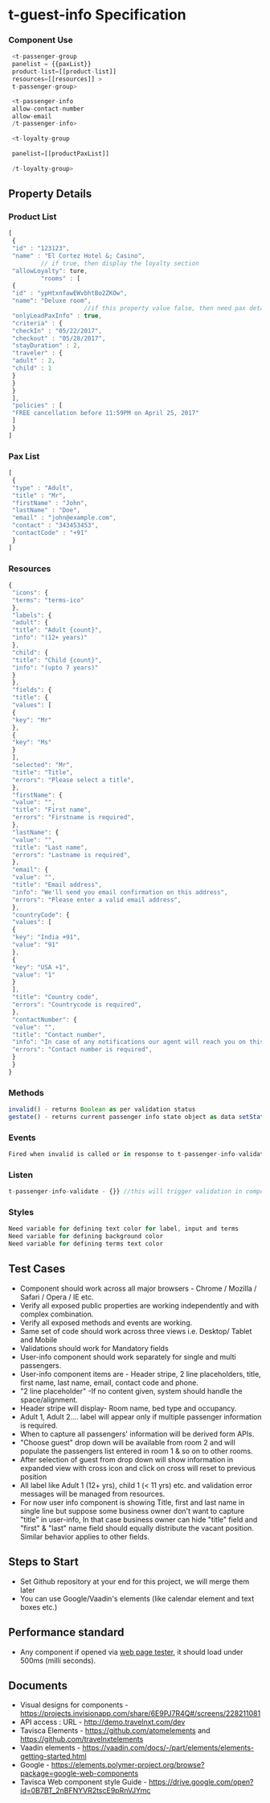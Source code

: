 # t-guest-info Specification

### Component Use
```javascript
 <t-passenger-group
 panelist = {{paxList}}
 product-list=[[product-list]]
 resources=[[resources]] >
 t-passenger-group>

 <t-passenger-info 
 allow-contact-number
 allow-email
 /t-passenger-info>
 
 <t-loyalty-group 
 
 panelist=[[productPaxList]]
 
 /t-loyalty-group>

```

## Property Details
### Product List
```javascript
[
 {
 "id" : "123123",
 "name" : "El Cortez Hotel &; Casino",
         // if true, then display the loyalty section
 "allowLoyalty": ture,
         "rooms" : [
 {
 "id" : "ypHtxnfawEWvbhtBo2ZKOw",
 "name": "Deluxe room",
                     //if this property value false, then need pax details for all passenger
 "onlyLeadPaxInfo" : true,
 "criteria" : {
 "checkIn" : "05/22/2017",
 "checkout" : "05/28/2017",
 "stayDuration" : 2,
 "traveler" : {
 "adult" : 2,
 "child" : 1
 }
 }
 }
 ],
 "policies" : [
 "FREE cancellation before 11:59PM on April 25, 2017"
 ]
 }
]
```
### Pax List
```javascript
[
 {
 "type" : "Adult",
 "title" : "Mr",
 "firstName" : "John",
 "lastName" : "Doe",
 "email" : "john@example.com",
 "contact" : "343453453",
 "contactCode" : "+91"
 }
]
```


### Resources
```javascript
{
 "icons": {
 "terms": "terms-ico"
 },
 "labels": {
 "adult": {
 "title": "Adult {count}",
 "info": "(12+ years)"
 },
 "child": {
 "title": "Child {count}",
 "info": "(upto 7 years)"
 }
 },
 "fields": {
 "title": {
 "values": [
 {
 "key": "Mr"
 },
 {
 "key": "Ms"
 }
 ],
 "selected": "Mr",
 "title": "Title",
 "errors": "Please select a title",
 },
 "firstName": {
 "value": "",
 "title": "First name",
 "errors": "Firstname is required",
 },
 "lastName": {
 "value": "",
 "title": "Last name",
 "errors": "Lastname is required",
 },
 "email": {
 "value": "",
 "title": "Email address",
 "info": "We'll send you email confirmation on this address",
 "errors": "Please enter a valid email address",
 },
 "countryCode": {
 "values": [
 {
 "key": "India +91",
 "value": "91"
 },
 {
 "key": "USA +1",
 "value": "1"
 }
 ],
 "title": "Country code",
 "errors": "Countrycode is required",
 },
 "contactNumber": {
 "value": "",
 "title": "Contact number",
 "info": "In case of any notifications our agent will reach you on this number",
 "errors": "Contact number is required",
 }
 }
}
```


### Methods
```javascript
invalid() - returns Boolean as per validation status
gestate() - returns current passenger info state object as data setState("<data object>") - set current passenger info state “`
```
### Events
```javascript
Fired when invalid is called or in response to t-passenger-info-validate event t-passenger-info-status - {"invalid":true,"code":"pax1"}
```
### Listen
```javascript
t-passenger-info-validate - {}} //this will trigger validation in component
```


### Styles
```javascript
Need variable for defining text color for label, input and terms
Need variable for defining background color
Need variable for defining terms text color
```

## Test Cases
- Component should work across all major browsers - Chrome / Mozilla / Safari / Opera / IE etc.
- Verify all exposed public properties are working independently and with complex combination.
- Verify all exposed methods and events are working.
- Same set of code should work across three views i.e. Desktop/ Tablet and Mobile
- Validations should work for Mandatory fields
- User-info component should work separately for single and multi passengers.
- User-info component items are - Header stripe, 2 line placeholders, title, first name, last name, email, contact code and phone.
- "2 line placeholder" -If no content given, system should handle the space/alignment.
- Header stripe will display- Room name, bed type and occupancy.
- Adult 1, Adult 2.... label will appear only if multiple passenger information is required.
- When to capture all passengers' information will be derived form APIs.
- "Choose guest" drop down will be available from room 2 and will populate the passengers list entered in room 1 & so on to other rooms.
- After selection of guest from drop down will show information in expanded view with cross icon and click on cross will reset to previous position
- All label like Adult 1 (12+ yrs), child 1 (< 11 yrs) etc. and validation error messages will be managed from resources.
- For now user info component is showing Title, first and last name in single line but suppose some business owner don't want to capture "title" in user-info, In that case business owner can hide "title" field and "first" & "last" name field should equally distribute the vacant position. Similar behavior applies to other fields.

## Steps to Start
- Set Github repository at your end for this project, we will merge them later
- You can use Google/Vaadin's elements (like calendar element and text boxes etc.)

## Performance standard
- Any component if opened via [web page tester](https://www.webpagetest.org/), it should load under 500ms (milli seconds).

## Documents
- Visual designs for components - https://projects.invisionapp.com/share/6E9PJ7R4Q#/screens/228211081
- API access : URL - http://demo.travelnxt.com/dev
- Tavisca Elements - https://github.com/atomelements and https://github.com/travelnxtelements
- Vaadin elements - https://vaadin.com/docs/-/part/elements/elements-getting-started.html
- Google - https://elements.polymer-project.org/browse?package=google-web-components
- Tavisca Web component style Guide - https://drive.google.com/open?id=0B7BT_2nBFNYVR2tscE9pRnVJYmc
